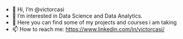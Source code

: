- 👋 Hi, I’m @victorcasi
- 👀 I’m interested in Data Science and Data Analytics.
- 🌱 Here you can find some of my projects and courses i am taking
- 📫 How to reach me: https://www.linkedin.com/in/victorcasi/

<!---
victorcasi/victorcasi is a ✨ special ✨ repository because its `README.md` (this file) appears on your GitHub profile.
You can click the Preview link to take a look at your changes.
--->
